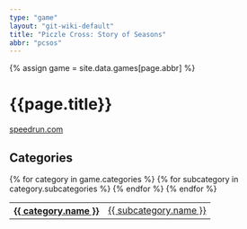 ```yaml
---
type: "game"
layout: "git-wiki-default"
title: "Piczle Cross: Story of Seasons"
abbr: "pcsos"
---
```


{% assign game = site.data.games[page.abbr] %}

# {{page.title}}
[speedrun.com]({{game.url}})

## Categories

<table class="category-table">
    {% for category in game.categories %}
    <tr>
        <th><a href="/wiki/{{game.abbr}}/{{category.abbr}}">{{ category.name }}</a></th>
        {% for subcategory in category.subcategories %}
        <td><a href="/wiki/{{game.abbr}}/{{category.abbr}}/{{subcategory.abbr}}">{{ subcategory.name }}</a></td>
        {% endfor %}
    </tr>
    {% endfor %}
</table>
